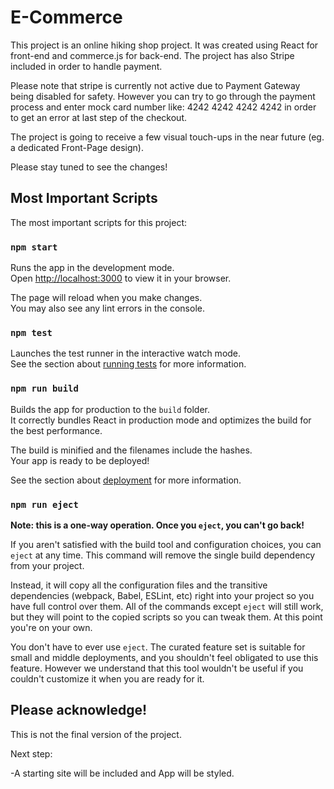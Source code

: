 # E-Commerce
This project is an online hiking shop project. It was created using React for front-end and commerce.js for back-end.
The project has also Stripe included in order to handle payment.

Please note that stripe is currently not active due to Payment Gateway being disabled for safety. However you can try to go through the payment process and enter mock card number like: 4242 4242 4242 4242 in order to get an error at last step of the checkout. 

The project is going to receive a few visual touch-ups in the near future (eg. a dedicated Front-Page design).

Please stay tuned to see the changes! 


## Most Important Scripts

The most important scripts for this project:

### `npm start`

Runs the app in the development mode.\
Open [http://localhost:3000](http://localhost:3000) to view it in your browser.

The page will reload when you make changes.\
You may also see any lint errors in the console.

### `npm test`

Launches the test runner in the interactive watch mode.\
See the section about [running tests](https://facebook.github.io/create-react-app/docs/running-tests) for more information.

### `npm run build`

Builds the app for production to the `build` folder.\
It correctly bundles React in production mode and optimizes the build for the best performance.

The build is minified and the filenames include the hashes.\
Your app is ready to be deployed!

See the section about [deployment](https://facebook.github.io/create-react-app/docs/deployment) for more information.

### `npm run eject`

**Note: this is a one-way operation. Once you `eject`, you can't go back!**

If you aren't satisfied with the build tool and configuration choices, you can `eject` at any time. This command will remove the single build dependency from your project.

Instead, it will copy all the configuration files and the transitive dependencies (webpack, Babel, ESLint, etc) right into your project so you have full control over them. All of the commands except `eject` will still work, but they will point to the copied scripts so you can tweak them. At this point you're on your own.

You don't have to ever use `eject`. The curated feature set is suitable for small and middle deployments, and you shouldn't feel obligated to use this feature. However we understand that this tool wouldn't be useful if you couldn't customize it when you are ready for it.

## Please acknowledge!

This is not the final version of the project.

Next step:

-A starting site will be included and App will be styled.

